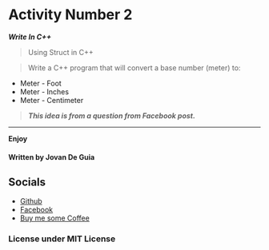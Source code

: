 # Activity Number 2

***Write In C++***

> Using Struct in C++

> Write a C++ program that will convert a base number (meter) to:

- Meter - Foot
- Meter - Inches
- Meter - Centimeter

> ___This idea is from a question from Facebook post.___

----

****Enjoy****

#### Written by Jovan De Guia

## Socials

- [Github](https://github.com/jxmked)
- [Facebook](https://www.facebook.com/deguia25)
- [Buy me some Coffee](https://www.buymeacoffee.com/jxmked)

### License under MIT License